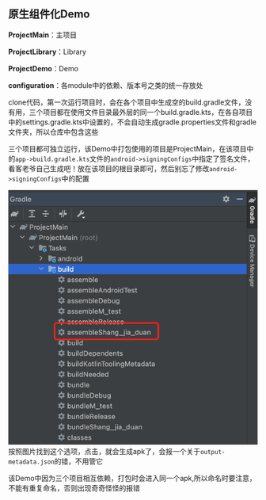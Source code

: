 ## 原生组件化Demo


**ProjectMain**：主项目

**ProjectLibrary**：Library

**ProjectDemo**：Demo

**configuration**：各module中的依赖、版本号之类的统一存放处


clone代码，第一次运行项目时，会在各个项目中生成空的build.gradle文件，没有用，三个项目都在使用文件目录最外层的同一个build.gradle.kts，在各自项目中的settings.gradle.kts中设置的，不会自动生成gradle.properties文件和gradle文件夹，所以仓库中包含这些

三个项目都可独立运行，该Demo中打包使用的项目是ProjectMain，在该项目中的`app->build.gradle.kts`文件的`android->signingConfigs`中指定了签名文件，看客老爷自己生成吧！放在该项目的根目录即可，然后别忘了修改`android->signingConfigs`中的配置

![MacDown logo](https://raw.githubusercontent.com/wanglei360/assembly_/master/ProjectMain/img/441650443097_.pic.jpg)
按照图片找到这个选项，点击，就会生成apk了，会报一个关于`output-metadata.json`的错，不用管它

该Demo中因为三个项目相互依赖，打包时会进入同一个apk,所以命名时要注意，不能有重复命名，否则出现奇奇怪怪的报错




